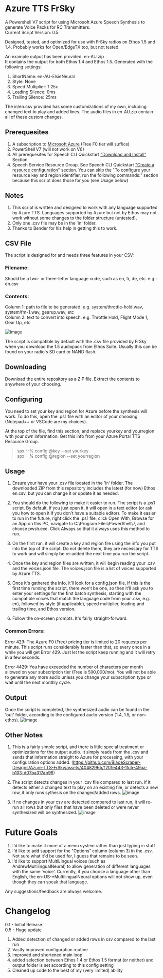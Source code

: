 # Azure TTS FrSky
A Powershell V7 script for using Microsoft Azure Speech Synthesis to generate Voice Packs for RC Transmitters.  
Current Script Version: 0.5

Designed, tested, and optimized for use with FrSky radios on Ethos 1.5 and 1.4.  Probably works for Open/EdgeTX too, but not tested.

An example output has been provided: en-AU.zip<br>
It contains the output for both Ethos 1.4 and Ethos 1.5.  Generated with the following settings:<br>
   1. ShortName: en-AU-ElsieNeural
   2. Style: None
   3. Speed Multiplier: 1.25x
   4. Leading Silence: 0ms
   5. Trailing Silence: 25ms

The in/en.csv provided has some customizations of my own, including changed text to play and added lines.  The audio files in en-AU.zip contain all of these custom changes.

## Prerequesites
1. A subscription to [Microsoft Azure](https://azure.microsoft.com/en-us/products/ai-services/text-to-speech) (Free F0 tier will suffice)<br>
2. PowerShell V7 (will not work on V6)
3. All prerequesites for Speech CLI Quickstart ["Download and Install"](https://learn.microsoft.com/en-us/azure/ai-services/speech-service/spx-basics?tabs=windowsinstall%2Cterminal#download-and-install) Section<br>
4. Speech Service Resource Group.  See Speech CLI Quickstart ["Create a resource configuration"](https://learn.microsoft.com/en-us/azure/ai-services/speech-service/spx-basics?tabs=windowsinstall%2Cterminal#create-a-resource-configuration) section.  You can skip the "To configure your resource key and region identifier, run the following commands:" section because this script does those for you (see Usage below)

## Notes
1. This script is written and designed to work with any language supported by Azure TTS.  Languages supported by Azure but not by Ethos may not work without some changes to the folder structure (untested).
2. Only one .csv file may be in the 'in' folder.
3. Thanks to Bender for his help in getting this to work.

## CSV File
The script is designed for and needs three features in your CSV:<br>
### Filename:<br> 
Should be a two- or three-letter language code, such as en, fr, de, etc.  e.g.: en.csv<br> 

### Contents:<br>
Column 1: path to file to be generated.  e.g. system/throttle-hold.wav, system/fm-1.wav, gearup.wav, etc<br>
Column 2: text to convert into speech.  e.g. Throttle Hold, Flight Mode 1, Gear Up, etc<br>

![image](https://github.com/BladeScraper-Designs/Azure-TTS-FrSky/assets/40482965/95307dfe-c260-4ee8-93ea-831cf03f19fb)

The script is compatible by default with the .csv file provided by FrSky when you download the 1.5 audiopack from Ethos Suite.  Usually this can be found on your radio's SD card or NAND flash.<br>

## Downloading
Download the entire repository as a ZIP file.  Extract the contents to anywhere of your choosing.

## Configuring
You need to set your key and region for Azure before the synthesis will work.  To do this, open the .ps1 file with an editor of your choosing (Notepad++ or VSCode are my choices).  

At the top of the file, find this section, and replace yourkey and yourregion with your own information.  Get this info from your Azure Portal TTS Resource Group.

>spx --% config @key --set yourkey<br>
>spx --% config @region --set yourregion<br>

## Usage
1. Ensure your have your .csv file located in the 'in' folder.  The downloaded ZIP from this repository includes the latest (for now) Ethos en.csv, but you can change it or update it as needed.

2. You should do the following to make it easier to run.  The script is a .ps1 script.  By default, if you just open it, it will open in a text editor (or ask you how to open it if you don't have a suitable editor).  To make it easier to run in the future, right click the .ps1 file, click Open With, Browse for an App on this PC, navigate to C:\Program Files\PowerShell\7, and choose pwsh.exe.  Click Always so that it always uses this method to run.

3. On the first run, it will create a key and region file using the info you put into the top of the script.  Do not delete them, they are necessary for TTS to work and will simply be re-added the next time you run the script.

4. Once the key and region files are written, it will begin reading your .csv and the voices.json file. The voices.json file is a list of voices supported by Azure TTS.  

5. Once it's gathered the info, it'll look for a config.json file.  If this is the first time running the script, there won't be one, so then it'll ask you to enter your settings for the first batch synthesis, starting with the compatible voices that match the language code from your .csv, e.g. en), followed by style (if applicable), speed multiplier, leading and trailing time, and Ethos version.

6. Follow the on-screen prompts.  It's fairly straight-forward.
   
### Common Errors:
Error 429: The Azure F0 (Free) pricing tier is limited to 20 requests per minute.  This script runs considerably faster than that, so every once in a while you will get Error 429.  Just let the script keep running and it will retry in a few seconds.

Error 4429: You have exceeded the number of characters per month allowed on your subscription tier (Free is 500,000/mo).  You will not be able to generate any more audio unless you change your subscription type or wait until the next monthly cycle.  

## Output
Once the script is completed, the synthesized audio can be found in the 'out' folder, according to the configured audio version (1.4, 1.5, or non-ethos).
![image](https://github.com/BladeScraper-Designs/Azure-TTS-FrSky/assets/40482965/af638e56-af15-464e-b26b-fd4d9ed6b61e)


## Other Notes
1. This is a fairly simple script, and there is little special treatment or optimizations for the output audio.  It simply reads from the .csv and sends that information straight to Azure for processing, with your configuration options added.
   (https://github.com/BladeScraper-Designs/Azure-TTS-FrSky/assets/40482965/1201e443-1fd5-49aa-b103-d07ba317ab99)

2. The script detects changes in your .csv file compared to last run.  If it detects either a changed text to play on an existing file, or detects a new row, it only runs sythesis on the changed/added rows. 
![image](https://github.com/BladeScraper-Designs/Azure-TTS-FrSky/assets/40482965/4fc7b555-ba87-4c4a-9b9e-fd83b096a4dd)

3. If no changes in your csv are detected compared to last run, it will re-run all rows but only files that have been deleted or were never synthesized will be synthesized.
![image](https://github.com/BladeScraper-Designs/Azure-TTS-FrSky/assets/40482965/38bac67b-fbc2-43b5-a7c3-d50428feae61)


# Future Goals
1. I'd like to make it more of a menu system rather than just typing in stuff
2. I'd like to add support for the "Options" column (column 3) in the .csv.  Not sure what it'd be used for, I guess that remains to be seen.
3. I'd like to support MultiLingual voices (such as AndrewMultilingualNeural) to allow generation of different languages with the same 'voice'.  Currently, if you choose a language other than English, the en-US-*MultilingualNeural options will not show up, even though they can speak that language.

Any suggestions/feedback are always welcome.

# Changelog
0.1 - Initial Release.<br>
0.5 - Huge update
   1. Added detection of changed or added rows in csv compared to the last run
   2. Vastly improved configuration routine
   3. Improved and shortened main loop
   4. added selection between Ethos 1.4 or Ethos 1.5 format (or neither) and output folder is set according to this config setting
   5. Cleaned up code to the best of my (very limited) ability

